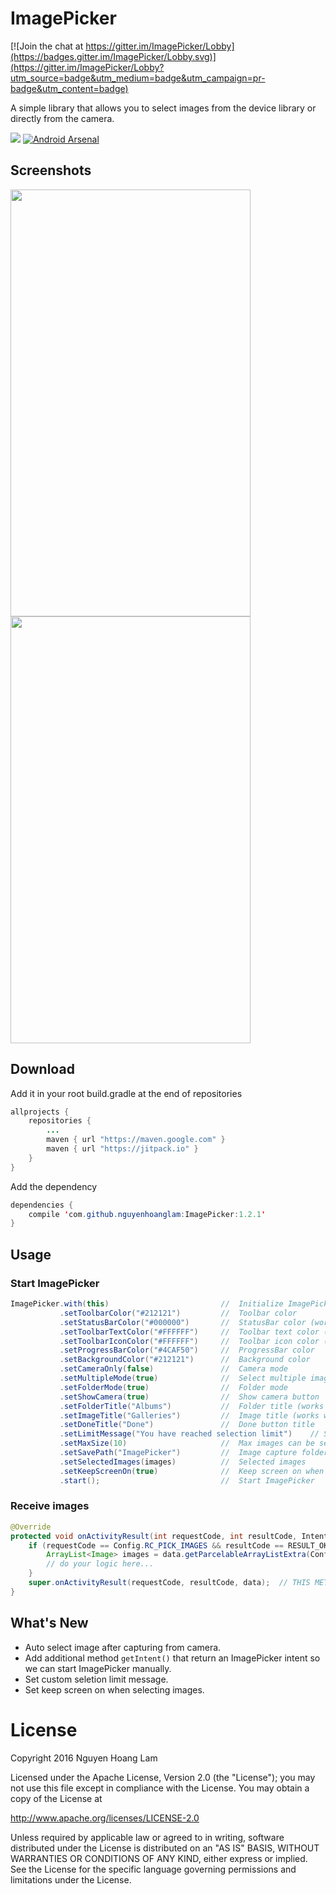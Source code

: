 ImagePicker
========

[![Join the chat at https://gitter.im/ImagePicker/Lobby](https://badges.gitter.im/ImagePicker/Lobby.svg)](https://gitter.im/ImagePicker/Lobby?utm_source=badge&utm_medium=badge&utm_campaign=pr-badge&utm_content=badge)

A simple library that allows you to select images from the device library or directly from the camera.

[![](https://jitpack.io/v/nguyenhoanglam/ImagePicker.svg)](https://www.jitpack.io/#nguyenhoanglam/ImagePicker)
[![Android Arsenal](https://img.shields.io/badge/Android%20Arsenal-ImagePicker-green.svg?style=true)](https://android-arsenal.com/details/1/4072)

Screenshots
--------

<img src="https://user-images.githubusercontent.com/4979755/29860123-18cdb978-8d8f-11e7-9020-535f9507c993.png" height="683" width="384"> <img src="https://user-images.githubusercontent.com/4979755/29860122-18c6ed5a-8d8f-11e7-9726-e916c0c4670e.png" height="683" width="384">

Download
--------

Add it in your root build.gradle at the end of repositories
```java
allprojects {
    repositories {
        ...
        maven { url "https://maven.google.com" }
        maven { url "https://jitpack.io" }
    }
}
```

Add the dependency
```java
dependencies {
    compile 'com.github.nguyenhoanglam:ImagePicker:1.2.1'
}
```

Usage
--------

### Start ImagePicker
```java
ImagePicker.with(this)                         //  Initialize ImagePicker with activity or fragment context
           .setToolbarColor("#212121")         //  Toolbar color
           .setStatusBarColor("#000000")       //  StatusBar color (works with SDK >= 21  )
           .setToolbarTextColor("#FFFFFF")     //  Toolbar text color (Title and Done button)
           .setToolbarIconColor("#FFFFFF")     //  Toolbar icon color (Back and Camera button)
           .setProgressBarColor("#4CAF50")     //  ProgressBar color
           .setBackgroundColor("#212121")      //  Background color
           .setCameraOnly(false)               //  Camera mode
           .setMultipleMode(true)              //  Select multiple images or single image
           .setFolderMode(true)                //  Folder mode
           .setShowCamera(true)                //  Show camera button
           .setFolderTitle("Albums")           //  Folder title (works with FolderMode = true)
           .setImageTitle("Galleries")         //  Image title (works with FolderMode = false)
           .setDoneTitle("Done")               //  Done button title
           .setLimitMessage("You have reached selection limit")    // Selection limit message
           .setMaxSize(10)                     //  Max images can be selected
           .setSavePath("ImagePicker")         //  Image capture folder name
           .setSelectedImages(images)          //  Selected images
           .setKeepScreenOn(true)              //  Keep screen on when selecting images
           .start();                           //  Start ImagePicker    
```

### Receive images

```java
@Override
protected void onActivityResult(int requestCode, int resultCode, Intent data) {
    if (requestCode == Config.RC_PICK_IMAGES && resultCode == RESULT_OK && data != null) {
        ArrayList<Image> images = data.getParcelableArrayListExtra(Config.EXTRA_IMAGES);
        // do your logic here...
    }
    super.onActivityResult(requestCode, resultCode, data);  // THIS METHOD SHOULD BE HERE so that ImagePicker works with fragment
}
```

What's New
--------

- Auto select image after capturing from camera.
- Add additional method ```getIntent()``` that return an ImagePicker intent so we can start ImagePicker manually.
- Set custom seletion limit message.
- Set keep screen on when selecting images.


License
========

Copyright 2016 Nguyen Hoang Lam

Licensed under the Apache License, Version 2.0 (the "License"); you may not use this file except in compliance with the License. You may obtain a copy of the License at

http://www.apache.org/licenses/LICENSE-2.0

Unless required by applicable law or agreed to in writing, software distributed under the License is distributed on an "AS IS" BASIS, WITHOUT WARRANTIES OR CONDITIONS OF ANY KIND, either express or implied. See the License for the specific language governing permissions and limitations under the License.